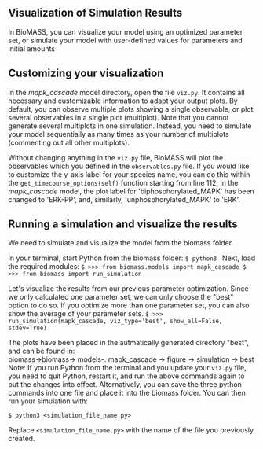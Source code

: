 ## Visualization of Simulation Results
In BioMASS, you can visualize your model using an optimized parameter set, or simulate your model with user-defined values for parameters and initial amounts

## Customizing your visualization
In the *mapk_cascade* model directory, open the file `viz.py`. It contains all necessary and customizable information to adapt your output plots.
By default, you can observe multiple plots showing a single observable, or plot several observables in a single plot (multiplot). Note that you cannot generate several multiplots in one simulation. Instead, you need to simulate your model sequentially as many times as your number of multiplots (commenting out all other multiplots).

Without changing anything in the `viz.py` file, BioMASS will plot the observables which you defined in the `observables.py` file. If you would like to customize the y-axis label for your species name, you can do this within the `get_timecourse_options(self)` function starting from line 112. In the *mapk_cascade* model, the plot label for 'biphosphorylated_MAPK' has been changed to 'ERK-PP', and, similarly, 'unphosphorylated_MAPK' to 'ERK'. 

## Running a simulation and visualize the results
We need to simulate and visualize the model from the biomass folder. 

In your terminal, start Python from the biomass folder:
`$ python3
`
Next, load the required modules:
`
$ >>> from biomass.models import mapk_cascade
$ >>> from biomass import run_simulation
`

Let's visualize the results from our previous parameter optimization. Since we only calculated one parameter set, we can only choose the "best" option to do so. If you optimize more than one parameter set, you can also show the average of your parameter sets.
`
$ >>> run_simulation(mapk_cascade, viz_type='best', show_all=False, stdev=True)
`

The plots have been placed in the autmatically generated directory "best", and can be found in:
<br>
biomass->biomass-> models-. mapk_cascade -> figure -> simulation -> best
<br>
Note: If you run Python from the terminal and you update your `viz.py` file, you need to quit Python, restart it, and run the above commands again to put the changes into effect. 
Alternatively, you can save the three python commands into one file and place it into the biomass folder. You can then run your simulation with:

`
$ python3 <simulation_file_name.py>
`

Replace `<simulation_file_name.py>` with the name of the file you previously created.


